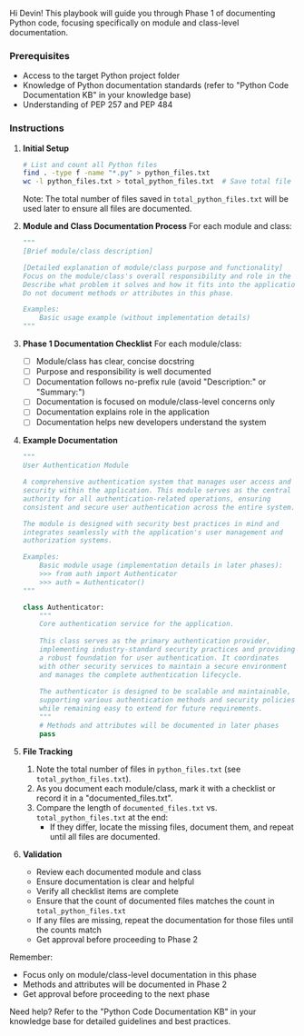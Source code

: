 Hi Devin! This playbook will guide you through Phase 1 of documenting Python code, focusing specifically on module and class-level documentation.

### Prerequisites
- Access to the target Python project folder
- Knowledge of Python documentation standards (refer to "Python Code Documentation KB" in your knowledge base)
- Understanding of PEP 257 and PEP 484

### Instructions

1. **Initial Setup**
   ```bash
   # List and count all Python files
   find . -type f -name "*.py" > python_files.txt
   wc -l python_files.txt > total_python_files.txt  # Save total file count
   ```

   Note: The total number of files saved in `total_python_files.txt` will be used later to ensure all files are documented.

2. **Module and Class Documentation Process**
   For each module and class:

   ```python
   """
   [Brief module/class description]

   [Detailed explanation of module/class purpose and functionality]
   Focus on the module/class's overall responsibility and role in the system.
   Describe what problem it solves and how it fits into the application.
   Do not document methods or attributes in this phase.

   Examples:
       Basic usage example (without implementation details)
   """
   ```

3. **Phase 1 Documentation Checklist**
   For each module/class:
   - [ ] Module/class has clear, concise docstring
   - [ ] Purpose and responsibility is well documented
   - [ ] Documentation follows no-prefix rule (avoid "Description:" or "Summary:")
   - [ ] Documentation is focused on module/class-level concerns only
   - [ ] Documentation explains role in the application
   - [ ] Documentation helps new developers understand the system

4. **Example Documentation**
   ```python
   """
   User Authentication Module

   A comprehensive authentication system that manages user access and
   security within the application. This module serves as the central
   authority for all authentication-related operations, ensuring
   consistent and secure user authentication across the entire system.

   The module is designed with security best practices in mind and
   integrates seamlessly with the application's user management and
   authorization systems.

   Examples:
       Basic module usage (implementation details in later phases):
       >>> from auth import Authenticator
       >>> auth = Authenticator()
   """

   class Authenticator:
       """
       Core authentication service for the application.
       
       This class serves as the primary authentication provider,
       implementing industry-standard security practices and providing
       a robust foundation for user authentication. It coordinates
       with other security services to maintain a secure environment
       and manages the complete authentication lifecycle.
       
       The authenticator is designed to be scalable and maintainable,
       supporting various authentication methods and security policies
       while remaining easy to extend for future requirements.
       """
       # Methods and attributes will be documented in later phases
       pass
   ```

5. **File Tracking**
   1. Note the total number of files in `python_files.txt` (see `total_python_files.txt`).
   2. As you document each module/class, mark it with a checklist or record it in a "documented_files.txt".
   3. Compare the length of `documented_files.txt` vs. `total_python_files.txt` at the end:
      - If they differ, locate the missing files, document them, and repeat until all files are documented.

6. **Validation**
   - Review each documented module and class
   - Ensure documentation is clear and helpful
   - Verify all checklist items are complete
   - Ensure that the count of documented files matches the count in `total_python_files.txt`
   - If any files are missing, repeat the documentation for those files until the counts match
   - Get approval before proceeding to Phase 2

Remember:
- Focus only on module/class-level documentation in this phase
- Methods and attributes will be documented in Phase 2
- Get approval before proceeding to the next phase

Need help? Refer to the "Python Code Documentation KB" in your knowledge base for detailed guidelines and best practices.
